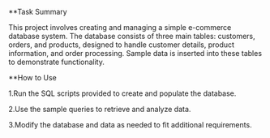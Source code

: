**Task Summary

This project involves creating and managing a simple e-commerce database system. The database consists of three main tables: customers, orders, and products, designed to handle customer details, product information, and order processing. Sample data is inserted into these tables to demonstrate functionality.

**How to Use

1.Run the SQL scripts provided to create and populate the database.

2.Use the sample queries to retrieve and analyze data.

3.Modify the database and data as needed to fit additional requirements.
